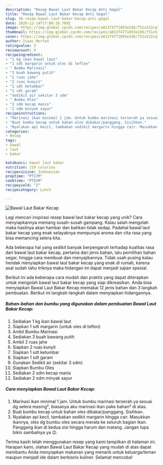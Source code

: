 ```yaml
---
description: "Resep Bawal Laut Bakar Kecap Anti Gagal"
title: "Resep Bawal Laut Bakar Kecap Anti Gagal"
slug: 36-resep-bawal-laut-bakar-kecap-anti-gagal
date: 2020-12-14T17:00:19.769Z
image: https://img-global.cpcdn.com/recipes/a813f4771893e2d6/751x532cq70/bawal-laut-bakar-kecap-foto-resep-utama.jpg
thumbnail: https://img-global.cpcdn.com/recipes/a813f4771893e2d6/751x532cq70/bawal-laut-bakar-kecap-foto-resep-utama.jpg
cover: https://img-global.cpcdn.com/recipes/a813f4771893e2d6/751x532cq70/bawal-laut-bakar-kecap-foto-resep-utama.jpg
author: Isaac Morton
ratingvalue: 3
reviewcount: 4
recipeingredient:
- "1 kg ikan bawal laut"
- "1 sdt margarin untuk oles di teflon"
- " Bumbu Marinasi"
- "3 buah bawang putih"
- "2 ruas jahe"
- "2 ruas kunyit"
- "1 sdt ketumbar"
- "1 sdt garam"
- "Sedikit air sekitar 3 sdm"
- " Bumbu Oles"
- "2 sdm kecap manis"
- "2 sdm minyak sayur"
recipeinstructions:
- "Marinasi ikan minimal 1 jam. Untuk bumbu marinasi terserah ya sesuai dg selera masing², biasanya aku marinasi ikan pake bahan² di atas."
- "Buat bumbu kecap untuk bahan oles dibakar/panggang. Sisihkan."
- "Nyalakan api kecil, tambakan sedikit margarin hingga cair. Masukkan ikannya, oles dg bumbu oles secara merata ke seluruh bagian ikan. Panggang ikan di kedua sisi hingga harum dan matang. Jangan lupa bikin sambalnya ya 😉."
categories:
- Resep
tags:
- bawal
- laut
- bakar

katakunci: bawal laut bakar 
nutrition: 219 calories
recipecuisine: Indonesian
preptime: "PT17M"
cooktime: "PT55M"
recipeyield: "2"
recipecategory: Lunch

---
```



![Bawal Laut Bakar Kecap](https://img-global.cpcdn.com/recipes/a813f4771893e2d6/751x532cq70/bawal-laut-bakar-kecap-foto-resep-utama.jpg)

Lagi mencari inspirasi resep bawal laut bakar kecap yang unik? Cara menyiapkannya memang susah-susah gampang. Kalau salah mengolah maka hasilnya akan hambar dan bahkan tidak sedap. Padahal bawal laut bakar kecap yang enak selayaknya mempunyai aroma dan cita rasa yang bisa memancing selera kita.

Ada beberapa hal yang sedikit banyak berpengaruh terhadap kualitas rasa dari bawal laut bakar kecap, pertama dari jenis bahan, lalu pemilihan bahan segar, hingga cara membuat dan menyajikannya. Tidak usah pusing kalau hendak menyiapkan bawal laut bakar kecap yang enak di rumah, karena asal sudah tahu triknya maka hidangan ini dapat menjadi sajian spesial.




Berikut ini ada beberapa cara mudah dan praktis yang dapat diterapkan untuk mengolah bawal laut bakar kecap yang siap dikreasikan. Anda bisa menyiapkan Bawal Laut Bakar Kecap memakai 12 jenis bahan dan 3 langkah pembuatan. Berikut ini langkah-langkah dalam menyiapkan hidangannya.

<!--inarticleads1-->

##### Bahan-bahan dan bumbu yang digunakan dalam pembuatan Bawal Laut Bakar Kecap:

1. Sediakan 1 kg ikan bawal laut
1. Siapkan 1 sdt margarin (untuk oles di teflon)
1. Ambil  Bumbu Marinasi
1. Sediakan 3 buah bawang putih
1. Ambil 2 ruas jahe
1. Siapkan 2 ruas kunyit
1. Siapkan 1 sdt ketumbar
1. Siapkan 1 sdt garam
1. Gunakan Sedikit air (sekitar 3 sdm)
1. Siapkan  Bumbu Oles
1. Sediakan 2 sdm kecap manis
1. Sediakan 2 sdm minyak sayur




<!--inarticleads2-->

##### Cara menyiapkan Bawal Laut Bakar Kecap:

1. Marinasi ikan minimal 1 jam. Untuk bumbu marinasi terserah ya sesuai dg selera masing², biasanya aku marinasi ikan pake bahan² di atas.
1. Buat bumbu kecap untuk bahan oles dibakar/panggang. Sisihkan.
1. Nyalakan api kecil, tambakan sedikit margarin hingga cair. Masukkan ikannya, oles dg bumbu oles secara merata ke seluruh bagian ikan. Panggang ikan di kedua sisi hingga harum dan matang. Jangan lupa bikin sambalnya ya 😉.




Terima kasih telah menggunakan resep yang kami tampilkan di halaman ini. Harapan kami, olahan Bawal Laut Bakar Kecap yang mudah di atas dapat membantu Anda menyiapkan makanan yang menarik untuk keluarga/teman maupun menjadi ide dalam berbisnis kuliner. Selamat mencoba!
